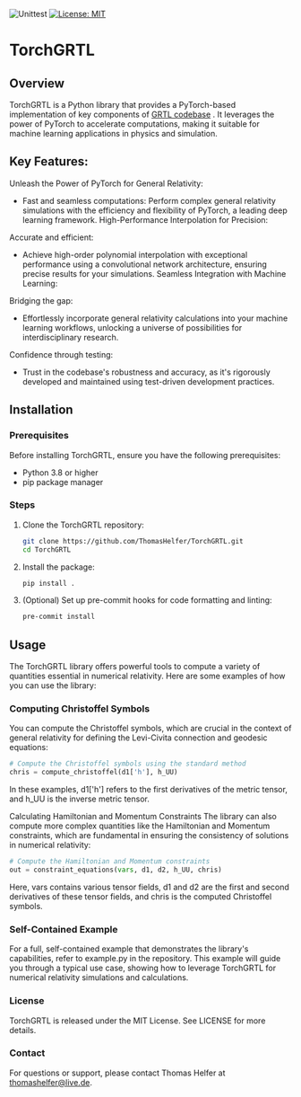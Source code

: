 ![Unittest](https://github.com/ThomasHelfer/TorchGRTL/actions/workflows/actions.yml/badge.svg)
[![License: MIT](https://img.shields.io/badge/License-MIT-red.svg)](https://opensource.org/licenses/MIT)


# TorchGRTL

## Overview
TorchGRTL is a Python library that provides a PyTorch-based implementation of key components of [GRTL codebase](https://example.com](https://github.com/GRTLCollaboration/GRChombo)) . It leverages the power of PyTorch to accelerate computations, making it suitable for machine learning applications in physics and simulation.

## Key Features:

Unleash the Power of PyTorch for General Relativity:

- Fast and seamless computations: Perform complex general relativity simulations with the efficiency and flexibility of PyTorch, a leading deep learning framework.
High-Performance Interpolation for Precision:

Accurate and efficient:
- Achieve high-order polynomial interpolation with exceptional performance using a convolutional network architecture, ensuring precise results for your simulations.
Seamless Integration with Machine Learning:

Bridging the gap: 
 - Effortlessly incorporate general relativity calculations into your machine learning workflows, unlocking a universe of possibilities for interdisciplinary research.

Confidence through testing: 
 - Trust in the codebase's robustness and accuracy, as it's rigorously developed and maintained using test-driven development practices.

## Installation

### Prerequisites
Before installing TorchGRTL, ensure you have the following prerequisites:
- Python 3.8 or higher
- pip package manager

### Steps
1. Clone the TorchGRTL repository:

   ```bash
   git clone https://github.com/ThomasHelfer/TorchGRTL.git
   cd TorchGRTL
   ```

2. Install the package:

   ```bash
   pip install .
   ```
3. (Optional) Set up pre-commit hooks for code formatting and linting:

   ```bash
   pre-commit install
   ```

## Usage

   The TorchGRTL library offers powerful tools to compute a variety of quantities essential in numerical relativity. Here are some examples of how you can use the library:

### Computing Christoffel Symbols

   You can compute the Christoffel symbols, which are crucial in the context of general relativity for defining the Levi-Civita connection and geodesic equations:

   ```python
   # Compute the Christoffel symbols using the standard method
   chris = compute_christoffel(d1['h'], h_UU)
   ```

   In these examples, d1['h'] refers to the first derivatives of the metric tensor, and h_UU is the inverse metric tensor.

   Calculating Hamiltonian and Momentum Constraints
   The library can also compute more complex quantities like the Hamiltonian and Momentum constraints, which are fundamental in ensuring the consistency of solutions in numerical relativity:

   ```python
   # Compute the Hamiltonian and Momentum constraints
   out = constraint_equations(vars, d1, d2, h_UU, chris)
   ```
   Here, vars contains various tensor fields, d1 and d2 are the first and second derivatives of these tensor fields, and chris is the computed Christoffel symbols.

### Self-Contained Example
   For a full, self-contained example that demonstrates the library's capabilities, refer to example.py in the repository. This example will guide you through a typical use case, showing how to leverage TorchGRTL for numerical relativity simulations and calculations.

### License

TorchGRTL is released under the MIT License. See LICENSE for more details.

### Contact

For questions or support, please contact Thomas Helfer at thomashelfer@live.de.
